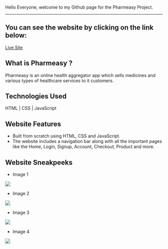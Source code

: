 Hello Everyone, welcome to my Github page for the Pharmeasy Project.

***

You can see the website by clicking on the link below:
------------------------------------------------------

[Live Site](https://pharmeasyproject.netlify.app/)

What is Pharmeasy ?
-------------------

Pharmeasy is an online health aggregator app which sells medicines and various types of healthcare services to it customers. 

Technologies Used
------------------

HTML | CSS | JavaScript

Website Features
--------------------

* Built from scratch using HTML, CSS and JavaScript. 
* The website includes a navigation bar along with all the important pages like the Home, Login, Signup, Account, Checkout, Product and more.

Website Sneakpeeks
------------------

* Image 1

![](https://drive.google.com/file/d/1xLQ2SciOce5aogXj_noYmaHr6R9gGmIw/view?usp=sharing)

* Image 2

![](https://drive.google.com/file/d/1jmtXDhFhH6ZMphSUrgb7IcVxqZO_1XoR/view?usp=sharing)

* Image 3

![](https://drive.google.com/file/d/1Q9ktNMCZlZ5vMpiGoHVMBOSoO9MxY3iH/view?usp=sharing)

* Image 4

![](https://drive.google.com/file/d/13_FzbJ9l8SmORKJMzP4h3GXkau7d63Ps/view?usp=sharing)





